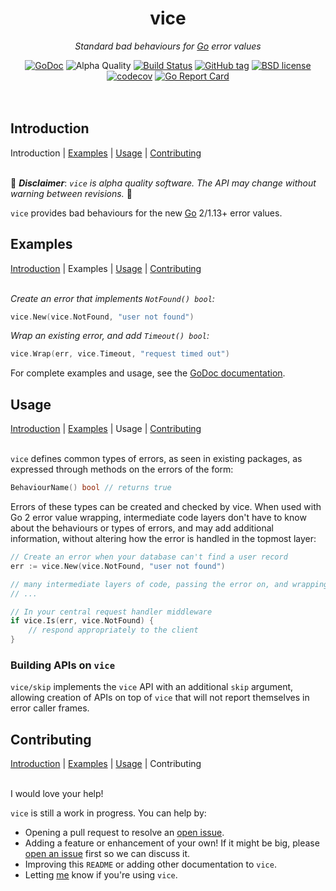<!--
  Attractive html formatting for rendering in github. sorry text editor
  readers! Besides the header and section links, everything should be clean and
  readable.
-->
<h1 align="center">vice</h1>
<p align="center"><i>Standard bad behaviours for <a href="https://golang.org">Go</a> error values</i></p>

<div align="center">
  <a href="https://godoc.org/github.com/jbowes/vice"><img src="https://godoc.org/github.com/jbowes/vice?status.svg" alt="GoDoc"></a>
  <img alt="Alpha Quality" src="https://img.shields.io/badge/status-ALPHA-orange.svg" >
  <a href="https://github.com/jbowes/vice/actions/workflows/go.yml"><img alt="Build Status" src="https://github.com/jbowes/vice/actions/workflows/go.yml/badge.svg?branch=main"></a>
  <a href="https://github.com/jbowes/vice/releases/latest"><img alt="GitHub tag" src="https://img.shields.io/github/tag/jbowes/vice.svg"></a>
  <a href="./LICENSE"><img alt="BSD license" src="https://img.shields.io/badge/license-BSD-blue.svg"></a>
  <a href="https://codecov.io/gh/jbowes/vice"><img alt="codecov" src="https://img.shields.io/codecov/c/github/jbowes/vice.svg"></a>
  <a href="https://goreportcard.com/report/github.com/jbowes/vice"><img alt="Go Report Card" src="https://goreportcard.com/badge/github.com/jbowes/vice"></a>
</div><br /><br />


## Introduction
Introduction | [Examples] | [Usage] | [Contributing] <br /><br />

🚧 ___Disclaimer___: _`vice` is alpha quality software. The API may change
without warning between revisions._ 🚧

`vice` provides bad behaviours for the new [Go] 2/1.13+ error values.


## Examples
[Introduction] | Examples | [Usage] | [Contributing] <br /><br />

*Create an error that implements `NotFound() bool`:*
```go
vice.New(vice.NotFound, "user not found")
```

*Wrap an existing error, and add `Timeout() bool`:*
```go
vice.Wrap(err, vice.Timeout, "request timed out")
```

For complete examples and usage, see the [GoDoc documentation](https://godoc.org/github.com/jbowes/vice).


## Usage
[Introduction] | [Examples] | Usage | [Contributing] <br /><br />

`vice` defines common types of errors, as seen in existing packages, as expressed
through methods on the errors of the form:
```go
BehaviourName() bool // returns true
```

Errors of these types can be created and checked by vice. When used with Go 2
error value wrapping, intermediate code layers don't have to know about the
behaviours or types of errors, and may add additional information, without
altering how the error is handled in the topmost layer:

```go
// Create an error when your database can't find a user record
err := vice.New(vice.NotFound, "user not found")

// many intermediate layers of code, passing the error on, and wrapping it
// ...

// In your central request handler middleware
if vice.Is(err, vice.NotFound) {
	// respond appropriately to the client
}
```

### Building APIs on `vice`

`vice/skip` implements the `vice` API with an additional `skip` argument,
allowing creation of APIs on top of `vice` that will not report themselves in
error caller frames.


## Contributing
[Introduction] | [Examples] | [Usage] | Contributing <br /><br />

I would love your help!

`vice` is still a work in progress. You can help by:

- Opening a pull request to resolve an [open issue][issues].
- Adding a feature or enhancement of your own! If it might be big, please
  [open an issue][enhancement] first so we can discuss it.
- Improving this `README` or adding other documentation to `vice`.
- Letting [me] know if you're using `vice`.


<!-- Section link definitions -->
[introduction]: #introduction
[examples]: #examples
[usage]: #usage
[contributing]: #contributing

<!-- Other links -->
[go]: https://golang.org

[issues]: ./issues
[bug]: ./issues/new?labels=bug
[enhancement]: ./issues/new?labels=enhancement

[me]: https://twitter.com/jrbowes
